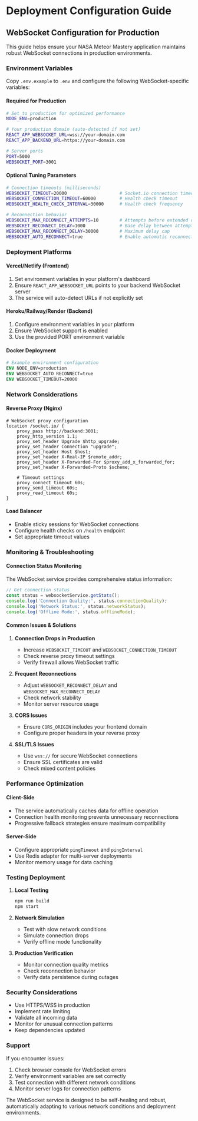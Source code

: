 # Deployment Configuration Guide

## WebSocket Configuration for Production

This guide helps ensure your NASA Meteor Mastery application maintains robust WebSocket connections in production environments.

### Environment Variables

Copy `.env.example` to `.env` and configure the following WebSocket-specific variables:

#### Required for Production
```bash
# Set to production for optimized performance
NODE_ENV=production

# Your production domain (auto-detected if not set)
REACT_APP_WEBSOCKET_URL=wss://your-domain.com
REACT_APP_BACKEND_URL=https://your-domain.com

# Server ports
PORT=5000
WEBSOCKET_PORT=3001
```

#### Optional Tuning Parameters
```bash
# Connection timeouts (milliseconds)
WEBSOCKET_TIMEOUT=20000                    # Socket.io connection timeout
WEBSOCKET_CONNECTION_TIMEOUT=60000         # Health check timeout
WEBSOCKET_HEALTH_CHECK_INTERVAL=30000      # Health check frequency

# Reconnection behavior
WEBSOCKET_MAX_RECONNECT_ATTEMPTS=10        # Attempts before extended delay
WEBSOCKET_RECONNECT_DELAY=1000             # Base delay between attempts
WEBSOCKET_MAX_RECONNECT_DELAY=30000        # Maximum delay cap
WEBSOCKET_AUTO_RECONNECT=true              # Enable automatic reconnection
```

### Deployment Platforms

#### Vercel/Netlify (Frontend)
1. Set environment variables in your platform's dashboard
2. Ensure `REACT_APP_WEBSOCKET_URL` points to your backend WebSocket server
3. The service will auto-detect URLs if not explicitly set

#### Heroku/Railway/Render (Backend)
1. Configure environment variables in your platform
2. Ensure WebSocket support is enabled
3. Use the provided PORT environment variable

#### Docker Deployment
```dockerfile
# Example environment configuration
ENV NODE_ENV=production
ENV WEBSOCKET_AUTO_RECONNECT=true
ENV WEBSOCKET_TIMEOUT=20000
```

### Network Considerations

#### Reverse Proxy (Nginx)
```nginx
# WebSocket proxy configuration
location /socket.io/ {
    proxy_pass http://backend:3001;
    proxy_http_version 1.1;
    proxy_set_header Upgrade $http_upgrade;
    proxy_set_header Connection "upgrade";
    proxy_set_header Host $host;
    proxy_set_header X-Real-IP $remote_addr;
    proxy_set_header X-Forwarded-For $proxy_add_x_forwarded_for;
    proxy_set_header X-Forwarded-Proto $scheme;
    
    # Timeout settings
    proxy_connect_timeout 60s;
    proxy_send_timeout 60s;
    proxy_read_timeout 60s;
}
```

#### Load Balancer
- Enable sticky sessions for WebSocket connections
- Configure health checks on `/health` endpoint
- Set appropriate timeout values

### Monitoring & Troubleshooting

#### Connection Status Monitoring
The WebSocket service provides comprehensive status information:

```javascript
// Get connection status
const status = websocketService.getStats();
console.log('Connection Quality:', status.connectionQuality);
console.log('Network Status:', status.networkStatus);
console.log('Offline Mode:', status.offlineMode);
```

#### Common Issues & Solutions

1. **Connection Drops in Production**
   - Increase `WEBSOCKET_TIMEOUT` and `WEBSOCKET_CONNECTION_TIMEOUT`
   - Check reverse proxy timeout settings
   - Verify firewall allows WebSocket traffic

2. **Frequent Reconnections**
   - Adjust `WEBSOCKET_RECONNECT_DELAY` and `WEBSOCKET_MAX_RECONNECT_DELAY`
   - Check network stability
   - Monitor server resource usage

3. **CORS Issues**
   - Ensure `CORS_ORIGIN` includes your frontend domain
   - Configure proper headers in your reverse proxy

4. **SSL/TLS Issues**
   - Use `wss://` for secure WebSocket connections
   - Ensure SSL certificates are valid
   - Check mixed content policies

### Performance Optimization

#### Client-Side
- The service automatically caches data for offline operation
- Connection health monitoring prevents unnecessary reconnections
- Progressive fallback strategies ensure maximum compatibility

#### Server-Side
- Configure appropriate `pingTimeout` and `pingInterval`
- Use Redis adapter for multi-server deployments
- Monitor memory usage for data caching

### Testing Deployment

1. **Local Testing**
   ```bash
   npm run build
   npm start
   ```

2. **Network Simulation**
   - Test with slow network conditions
   - Simulate connection drops
   - Verify offline mode functionality

3. **Production Verification**
   - Monitor connection quality metrics
   - Check reconnection behavior
   - Verify data persistence during outages

### Security Considerations

- Use HTTPS/WSS in production
- Implement rate limiting
- Validate all incoming data
- Monitor for unusual connection patterns
- Keep dependencies updated

### Support

If you encounter issues:
1. Check browser console for WebSocket errors
2. Verify environment variables are set correctly
3. Test connection with different network conditions
4. Monitor server logs for connection patterns

The WebSocket service is designed to be self-healing and robust, automatically adapting to various network conditions and deployment environments.
